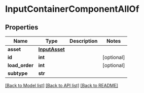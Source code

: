 # InputContainerComponentAllOf

## Properties
Name | Type | Description | Notes
------------ | ------------- | ------------- | -------------
**asset** | [**InputAsset**](InputAsset.md) |  | 
**id** | **int** |  | [optional] 
**load_order** | **int** |  | [optional] 
**subtype** | **str** |  | 

[[Back to Model list]](../README.md#documentation-for-models) [[Back to API list]](../README.md#documentation-for-api-endpoints) [[Back to README]](../README.md)


